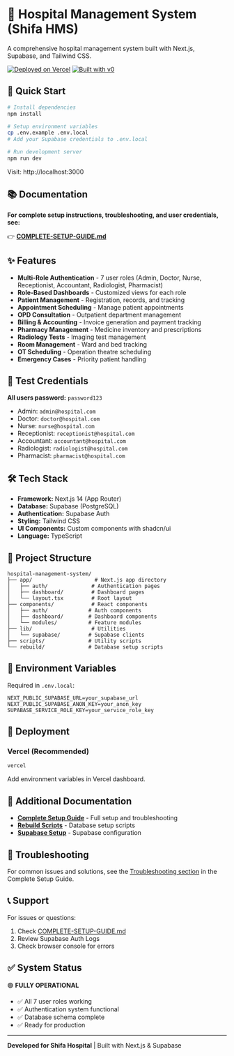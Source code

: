 # 🏥 Hospital Management System (Shifa HMS)

A comprehensive hospital management system built with Next.js, Supabase, and Tailwind CSS.

[![Deployed on Vercel](https://img.shields.io/badge/Deployed%20on-Vercel-black?style=for-the-badge&logo=vercel)](https://vercel.com/haroon-azizs-projects/v0-hospital-management-system)
[![Built with v0](https://img.shields.io/badge/Built%20with-v0.app-black?style=for-the-badge)](https://v0.app/chat/projects/qBlnikKxJvO)

## 🚀 Quick Start

```bash
# Install dependencies
npm install

# Setup environment variables
cp .env.example .env.local
# Add your Supabase credentials to .env.local

# Run development server
npm run dev
```

Visit: http://localhost:3000

## 📚 Documentation

**For complete setup instructions, troubleshooting, and user credentials, see:**

👉 **[COMPLETE-SETUP-GUIDE.md](./COMPLETE-SETUP-GUIDE.md)**

## ✨ Features

- **Multi-Role Authentication** - 7 user roles (Admin, Doctor, Nurse, Receptionist, Accountant, Radiologist, Pharmacist)
- **Role-Based Dashboards** - Customized views for each role
- **Patient Management** - Registration, records, and tracking
- **Appointment Scheduling** - Manage patient appointments
- **OPD Consultation** - Outpatient department management
- **Billing & Accounting** - Invoice generation and payment tracking
- **Pharmacy Management** - Medicine inventory and prescriptions
- **Radiology Tests** - Imaging test management
- **Room Management** - Ward and bed tracking
- **OT Scheduling** - Operation theatre scheduling
- **Emergency Cases** - Priority patient handling

## 👥 Test Credentials

**All users password:** `password123`

- Admin: `admin@hospital.com`
- Doctor: `doctor@hospital.com`
- Nurse: `nurse@hospital.com`
- Receptionist: `receptionist@hospital.com`
- Accountant: `accountant@hospital.com`
- Radiologist: `radiologist@hospital.com`
- Pharmacist: `pharmacist@hospital.com`

## 🛠️ Tech Stack

- **Framework:** Next.js 14 (App Router)
- **Database:** Supabase (PostgreSQL)
- **Authentication:** Supabase Auth
- **Styling:** Tailwind CSS
- **UI Components:** Custom components with shadcn/ui
- **Language:** TypeScript

## 📁 Project Structure

```
hospital-management-system/
├── app/                    # Next.js app directory
│   ├── auth/              # Authentication pages
│   ├── dashboard/         # Dashboard pages
│   └── layout.tsx         # Root layout
├── components/            # React components
│   ├── auth/             # Auth components
│   ├── dashboard/        # Dashboard components
│   └── modules/          # Feature modules
├── lib/                   # Utilities
│   └── supabase/         # Supabase clients
├── scripts/              # Utility scripts
└── rebuild/              # Database setup scripts
```

## 🔐 Environment Variables

Required in `.env.local`:

```env
NEXT_PUBLIC_SUPABASE_URL=your_supabase_url
NEXT_PUBLIC_SUPABASE_ANON_KEY=your_anon_key
SUPABASE_SERVICE_ROLE_KEY=your_service_role_key
```

## 🚀 Deployment

### Vercel (Recommended)

```bash
vercel
```

Add environment variables in Vercel dashboard.

## 📖 Additional Documentation

- **[Complete Setup Guide](./COMPLETE-SETUP-GUIDE.md)** - Full setup and troubleshooting
- **[Rebuild Scripts](./rebuild/README.md)** - Database setup scripts
- **[Supabase Setup](./docs/SUPABASE-SETUP.mdx)** - Supabase configuration

## 🐛 Troubleshooting

For common issues and solutions, see the [Troubleshooting section](./COMPLETE-SETUP-GUIDE.md#troubleshooting) in the Complete Setup Guide.

## 📞 Support

For issues or questions:
1. Check [COMPLETE-SETUP-GUIDE.md](./COMPLETE-SETUP-GUIDE.md)
2. Review Supabase Auth Logs
3. Check browser console for errors

## ✅ System Status

🟢 **FULLY OPERATIONAL**

- ✅ All 7 user roles working
- ✅ Authentication system functional
- ✅ Database schema complete
- ✅ Ready for production

---

**Developed for Shifa Hospital** | Built with Next.js & Supabase
